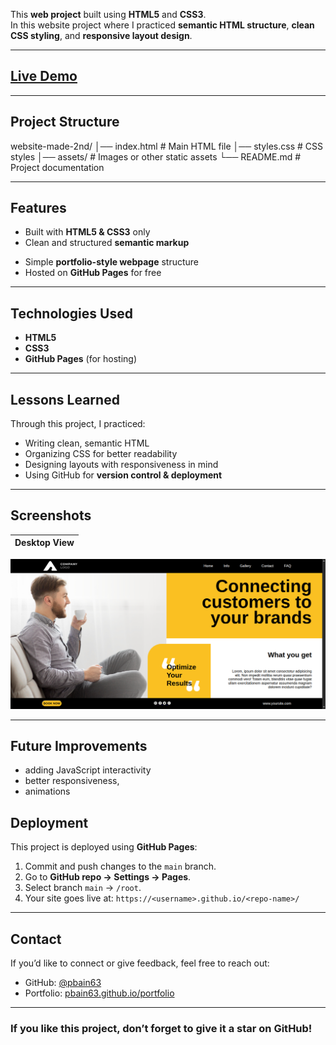 <!-- [![Live Demo](https://img.shields.io/badge/Live%20Demo-Click%20Here-blue?style=for-the-badge)](https://pbain63.github.io/website-practice-2/) -->

This **web project** built using **HTML5** and **CSS3**.  
In this website project where I practiced **semantic HTML structure**, **clean CSS styling**, and **responsive layout design**.

---

## [Live Demo](https://pbain63.github.io/website-practice-2/)

---

## Project Structure

website-made-2nd/
│── index.html # Main HTML file
│── styles.css # CSS styles
│── assets/ # Images or other static assets
└── README.md # Project documentation

---

## Features

- Built with **HTML5 & CSS3** only
- Clean and structured **semantic markup**
<!-- - **Responsive design** for different screen sizes -->
- Simple **portfolio-style webpage** structure
- Hosted on **GitHub Pages** for free

---

## Technologies Used

- **HTML5**
- **CSS3**
- **GitHub Pages** (for hosting)

---

## Lessons Learned

Through this project, I practiced:

- Writing clean, semantic HTML
- Organizing CSS for better readability
- Designing layouts with responsiveness in mind
- Using GitHub for **version control & deployment**

---

## Screenshots

| Desktop View |
| ------------ |
![Desktop-Screenshot](screenshots/desktop-screenshots.png)

---

## Future Improvements

- adding JavaScript interactivity
- better responsiveness,
- animations

## Deployment

This project is deployed using **GitHub Pages**:

1. Commit and push changes to the `main` branch.
2. Go to **GitHub repo → Settings → Pages**.
3. Select branch `main` → `/root`.
4. Your site goes live at: `https://<username>.github.io/<repo-name>/`

---

## Contact

If you’d like to connect or give feedback, feel free to reach out:

- GitHub: [@pbain63](https://github.com/pbain63)
- Portfolio: [pbain63.github.io/portfolio](https://pbain63.github.io/portfolio)

---

### If you like this project, don’t forget to give it a star on GitHub!
